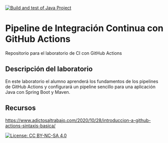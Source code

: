 [![Build and test of Java Project](https://github.com/ETSISI-EMS/ems2024-lab-1-3-ci-github-actions-yvanRioja/actions/workflows/main.yml/badge.svg)](https://github.com/ETSISI-EMS/ems2024-lab-1-3-ci-github-actions-yvanRioja/actions/workflows/main.yml)

# Pipeline de Integración Continua con GitHub Actions

Repositorio para el laboratorio de CI con GitHub Actions

## Descripción del laboratorio

En este laboratorio el alumno aprenderá los fundamentos de los pipelines de GitHub Actions y configurará un pipeline
sencillo para una aplicación Java con Spring Boot y Maven. 

## Recursos
https://www.adictosaltrabajo.com/2020/10/28/introduccion-a-github-actions-sintaxis-basica/

[![License: CC BY-NC-SA 4.0](https://img.shields.io/badge/License-CC_BY--NC--SA_4.0-lightgrey.svg)](https://creativecommons.org/licenses/by-nc-sa/4.0/)
